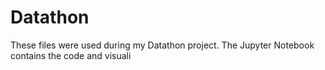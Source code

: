 # Datathon
These files were used during my Datathon project. The Jupyter Notebook contains the code and visuali
